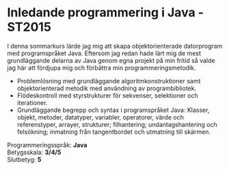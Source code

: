 # Inledande programmering i Java - ST2015

I denna sommarkurs lärde jag mig att skapa objektorienterade datorprogram med programspråket Java. Eftersom jag redan hade lärt mig de mest grundläggande delarna av Java genom egna projekt på min fritid så valde jag här att fördjupa mig och förbättra min programmeringsmetodik.<br> 
- Problemlösning med grundläggande algoritmkonstruktioner samt objektorienterad metodik med användning av programbibliotek.
- Flödeskontroll med styrstrukturer för sekvenser, selektioner och iterationer.
- Grundläggande begrepp och syntax i programspråket Java: Klasser, objekt, metoder, datatyper, variabler, operatorer, värde och referenstyper, arrayer, strukturer; filhantering; undantagshantering och felsökning; inmatning från tangentbordet och utmatning till skärmen.

Programmeringsspråk: <b>Java</b><br>
Betygsskala: <b>3/4/5</b><br>
Slutbetyg: <b>5</b>
